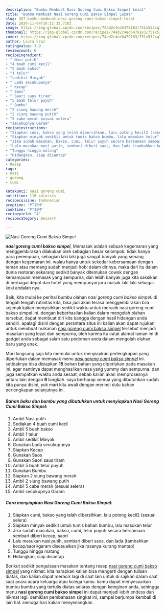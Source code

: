 ```yaml
---
description: "Bumbu Membuat Nasi Goreng Cumi Bakso Simpel Lezat"
title: "Bumbu Membuat Nasi Goreng Cumi Bakso Simpel Lezat"
slug: 387-bumbu-membuat-nasi-goreng-cumi-bakso-simpel-lezat
date: 2020-11-04T18:12:35.710Z
image: https://img-global.cpcdn.com/recipes/74ad2c4ed6479183/751x532cq70/nasi-goreng-cumi-bakso-simpel-foto-resep-utama.jpg
thumbnail: https://img-global.cpcdn.com/recipes/74ad2c4ed6479183/751x532cq70/nasi-goreng-cumi-bakso-simpel-foto-resep-utama.jpg
cover: https://img-global.cpcdn.com/recipes/74ad2c4ed6479183/751x532cq70/nasi-goreng-cumi-bakso-simpel-foto-resep-utama.jpg
author: Laura Cruz
ratingvalue: 3.9
reviewcount: 6
recipeingredient:
- " Nasi putih"
- "4 buah cumi kecil"
- "5 buah bakso"
- "1 telur"
- "sedikit Minyak"
- " Lada secukupunya"
- " Kecap"
- " Saos"
- " Saori saus tiram"
- "5 buah telur puyuh"
- " Bumbu"
- "2 siung bawang merah"
- "2 siung bawang putih"
- "5 cabe merah sesuai selera"
- "secukupnya Garam"
recipeinstructions:
- "Siapkan cumi, bakso yang telah dibersihkan, lalu potong kecil2 (sesuai selera)"
- "Siapkan minyak sedikit untuk tumis bahan bumbu, lalu masukan telur"
- "Jika sudah masukan, bakso, cumi, telur puyuh secara bersamaan sembari diberi kecap, saori"
- "Lalu masukan nasi putih, sembari diberi saos, dan lada (tambahkan kecap/saori/garam disesuaikan jika rasanya kurang mantap)"
- "Tunggu hingga matang"
- "Hidangkan, siap disantap"
categories:
- Resep
tags:
- nasi
- goreng
- cumi

katakunci: nasi goreng cumi 
nutrition: 116 calories
recipecuisine: Indonesian
preptime: "PT15M"
cooktime: "PT39M"
recipeyield: "4"
recipecategory: Dessert

---
```



![Nasi Goreng Cumi Bakso Simpel](https://img-global.cpcdn.com/recipes/74ad2c4ed6479183/751x532cq70/nasi-goreng-cumi-bakso-simpel-foto-resep-utama.jpg)

<b><i>nasi goreng cumi bakso simpel</i></b>, Memasak adalah sebuah kegemaran yang menggembirakan dilakukan oleh sebagian besar kelompok. tidak hanya para perempuan, sebagian laki laki juga sangat banyak yang senang dengan kegemaran ini. walau hanya untuk sekedar kebersamaan dengan teman atau memang sudah menjadi hobi dalam dirinya. maka dari itu dalam dunia restoran sekarang sedikit banyak ditemukan cowok dengan kemampuan memasak yang sempurna, dan lebih banyak juga kita saksikan di berbagai depot dan hotel yang mempunyai juru masak laki laki sebagai koki andalan nya.

Baik, kita mulai ke perihal bumbu olahan <i>nasi goreng cumi bakso simpel</i>. di tengah tengah rutinitas kita, bisa jadi akan terasa menggembirakan bila sejenak kalian menyisihkan sedikit waktu untuk meracik nasi goreng cumi bakso simpel ini. dengan keberhasilan kalian dalam mengolah olahan tersebut, dapat membuat diri kita bangga dengan hasil hidangan anda sendiri. apalagi disini dengan perantara situs ini kalian akan dapat rujukan untuk membuat makanan <u>nasi goreng cumi bakso simpel</u> tersebut menjadi masakan yang lezat dan sempurna, oleh karena itu catat alamat laman ini di gadget anda sebagai salah satu pedoman anda dalam mengolah olahan baru yang enak.




Mari langsung saja kita memulai untuk menyiapkan perlengkapan yang diperlukan dalam memasak menu <u><i>nasi goreng cumi bakso simpel</i></u> ini. setidaknya bisa disiapkan <b>15</b> bahan bahan yang diperlukan pada masakan ini. agar nantinya dapat menghasilkan rasa yang yummy dan sempurna. dan juga sempatkan waktu anda sesaat, sebab kalian akan memprosesnya antara lain dengan <b>6</b> langkah. saya berharap semua yang dibutuhkan sudah kita punya disini, yuk mari kita awali dengan merinci dulu bahan perlengkapan selanjutnya ini.

<!--inarticleads1-->

##### Bahan baku dan bumbu yang dibutuhkan untuk menyiapkan Nasi Goreng Cumi Bakso Simpel:

1. Ambil  Nasi putih
1. Sediakan 4 buah cumi kecil
1. Ambil 5 buah bakso
1. Ambil 1 telur
1. Ambil sedikit Minyak
1. Gunakan  Lada secukupunya
1. Siapkan  Kecap
1. Gunakan  Saos
1. Gunakan  Saori saus tiram
1. Ambil 5 buah telur puyuh
1. Gunakan  Bumbu
1. Siapkan 2 siung bawang merah
1. Ambil 2 siung bawang putih
1. Ambil 5 cabe merah (sesuai selera)
1. Ambil secukupnya Garam




<!--inarticleads2-->

##### Cara menyiapkan Nasi Goreng Cumi Bakso Simpel:

1. Siapkan cumi, bakso yang telah dibersihkan, lalu potong kecil2 (sesuai selera)
1. Siapkan minyak sedikit untuk tumis bahan bumbu, lalu masukan telur
1. Jika sudah masukan, bakso, cumi, telur puyuh secara bersamaan sembari diberi kecap, saori
1. Lalu masukan nasi putih, sembari diberi saos, dan lada (tambahkan kecap/saori/garam disesuaikan jika rasanya kurang mantap)
1. Tunggu hingga matang
1. Hidangkan, siap disantap




Berikut sedikit pengulasan masakan tentang resep <u>nasi goreng cumi bakso simpel</u> yang nikmat. kita harapkan kalian bisa mengerti dengan tulisan diatas, dan kalian dapat meracik lagi di saat lain untuk di sajikan dalam saat saat acara acara keluarga atau kolega kamu. kamu dapat menyesuaikan bumbu bumbu yang tertulis diatas selaras dengan keinginan anda, sehingga menu <b>nasi goreng cumi bakso simpel</b> ini dapat menjadi lebih endess dan nikmat lagi. demikian pembahasan singkat ini, sampai berjumpa kembali di lain hal. semoga hari kalian menyenangkan.

